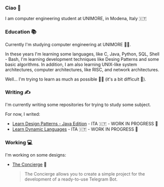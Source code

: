 ### Ciao 👋

I am computer engineering student at UNIMORE, in Modena, Italy 🇮🇹

### Education 📚

Currently I'm studying computer engineering at UNIMORE 👨‍💻.

In these years I'm learning some languages, like C, Java, Python, SQL, Shell - Bash, I'm learning development techniques like Desing Patterns and some basic algorithms. In addition, I am also learning UNIX-like system architectures, computer architectures, like RISC, and network architectures.

Well... I'm trying to learn as much as possible 👨‍🎓 (it's a bit difficult 🤫).

### Writing ✍

I'm currently writing some repositories for trying to study some subject.

For now, I writed:

- [Learn Design Patterns - Java Edition](https://github.com/luigimalaguti/LearnDesignPatterns-JavaEdition) - ITA 🇮🇹 - WORK IN PROGRESS 🚧
- [Learn Dynamic Languages](https://github.com/luigimalaguti/LearnDynamicLanguages) - ITA 🇮🇹 - WORK IN PROGRESS 🚧

### Working 💻

I'm working on some designs:

- [The Concierge](https://github.com/luigimalaguti/TheConcierge) 🤖
  
  > The Concierge allows you to create a simple project for the development of a ready-to-use Telegram Bot.
